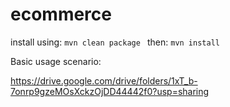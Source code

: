 # ecommerce

install using:  ` mvn clean package  ` 
then:  ` mvn install  ` 




 Basic usage scenario:

 https://drive.google.com/drive/folders/1xT_b-7onrp9gzeMOsXckzOjDD44442f0?usp=sharing
